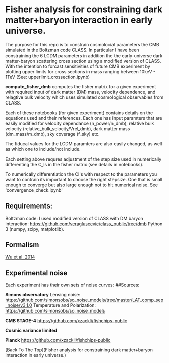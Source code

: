 # Fisher analysis for constraining dark matter+baryon interaction in early universe. 

The purpose for this repo is to constrain cosmolocial parameters the CMB simulated in the Boltzman code CLASS. In particular I have been constraining the 6 LCDM parameters in addition the the early-universe dark matter-baryon scattering cross section using a modified version of CLASS. With the intention to forcast sensitivities of future CMB experiment by plotting upper limits for cross sections in mass ranging between 10keV - 1TeV (See: upperlimit_crossection.ipynb)

<b>compute_fisher_dmb</b> computes the fisher matrix for a given experiment with required input of dark matter (DM) mass, velocity dependence, and relagtive bulk velocity which uses simulated cosmological observables from CLASS.

Each of these notebooks (for given experiment) contains details on the equations used and their references. Each one has input paramters that are easily modified for velocity dependance (n_power/n_dmb), relative bulk velocity (relative_bulk_velocity/Vrel_dmb), dark matter mass (dm_mass/m_dmb), sky coverage (f_sky) etc.

The fiducal values for the LCDM paramters are also easily changed, as well as which one to include/not include.

Each setting above requres adjustment of the step size used in numerically differenting the C_ls in the fisher matrix (see details in notebooks).

To numerically differentiation the Cl's with respect to the parameters you want to contrain its important to choose the right stepsize. One that is small enough to converge but also large enough not to hit numerical noise. See 'convergence_check.ipynb'
## Requirements:
Boltzman code: I used modified version of CLASS with DM baryon interaction: https://github.com/veragluscevic/class_public/tree/dmb
Python 3 (numpy, scipy, matplotlib).



## Formalism
 

[Wu et al. 2014](https://arxiv.org/abs/1402.4108)


## Experimental noise
Each experiment has their own sets of noise curves:
##Sources: 

<b>Simons observatory</b>
Lensing noise: https://github.com/simonsobs/so_noise_models/tree/master/LAT_comp_sep_noise/v3.1.0
Temperature and Polarization: https://github.com/simonsobs/so_noise_models

<b>CMB STAGE-4</b>
https://github.com/xzackli/fishchips-public

<b>Cosmic variance limited</b>

<b>Planck</b>
https://github.com/xzackli/fishchips-public

[Back To The Top](Fisher analysis for constraining dark matter+baryon interaction in early universe.)
